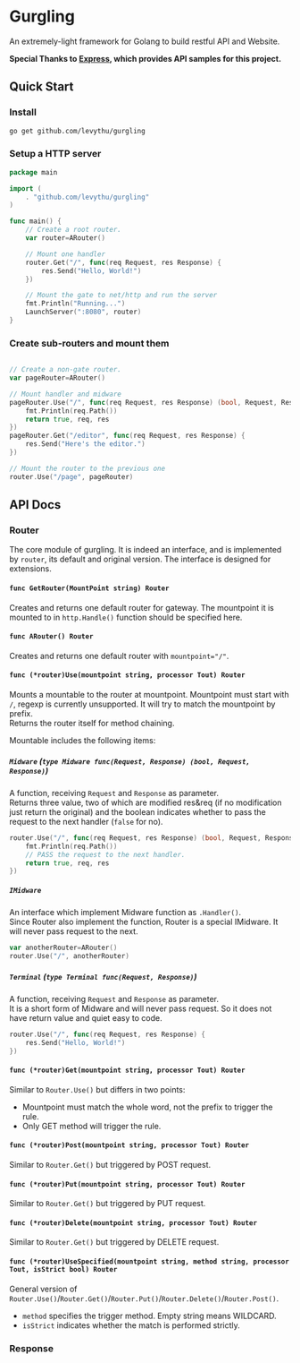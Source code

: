 # Gurgling
An extremely-light framework for Golang to build restful API and Website.

**Special Thanks to [Express](http://expressjs.com/), which provides API samples for this project.**

## Quick Start

### Install

```sh
go get github.com/levythu/gurgling
```
### Setup a HTTP server

```go
package main

import (
    . "github.com/levythu/gurgling"
)

func main() {
    // Create a root router.
    var router=ARouter()

    // Mount one handler
    router.Get("/", func(req Request, res Response) {
        res.Send("Hello, World!")
    })

    // Mount the gate to net/http and run the server
    fmt.Println("Running...")
    LaunchServer(":8080", router)
}
```

### Create sub-routers and mount them

```go

// Create a non-gate router.
var pageRouter=ARouter()

// Mount handler and midware
pageRouter.Use("/", func(req Request, res Response) (bool, Request, Response) {
    fmt.Println(req.Path())
	return true, req, res
})
pageRouter.Get("/editor", func(req Request, res Response) {
    res.Send("Here's the editor.")
})

// Mount the router to the previous one
router.Use("/page", pageRouter)
```

## API Docs
### Router
The core module of gurgling. It is indeed an interface, and is implemented by `router`, its default and original version. The interface is designed for extensions.

#### `func GetRouter(MountPoint string) Router`
Creates and returns one default router for gateway. The mountpoint it is mounted to in `http.Handle()` function should be specified here.

#### `func ARouter() Router`
Creates and returns one default router with `mountpoint="/"`.

#### `func (*router)Use(mountpoint string, processor Tout) Router`
Mounts a mountable to the router at mountpoint. Mountpoint must start with `/`, regexp is currently unsupported. It will try to match the mountpoint by prefix.   
Returns the router itself for method chaining.

Mountable includes the following items:

##### **`Midware`** (`type Midware func(Request, Response) (bool, Request, Response)`)  
A function, receiving `Request` and `Response` as parameter.  
Returns three value, two of which are modified res&req (if no modification just return the original) and the boolean indicates whether to pass the request to the next handler (`false` for no).

```go
router.Use("/", func(req Request, res Response) (bool, Request, Response) {
    fmt.Println(req.Path())
	// PASS the request to the next handler.
	return true, req, res
})
```

##### **`IMidware`**  
An interface which implement Midware function as `.Handler()`.  
Since Router also implement the function, Router is a special IMidware. It will never pass request to the next.

```go
var anotherRouter=ARouter()
router.Use("/", anotherRouter)
```

##### **`Terminal`** (`type Terminal func(Request, Response)`)
A function, receiving `Request` and `Response` as parameter.  
It is a short form of Midware and will never pass request. So it does not have return value and quiet easy to code.

```go
router.Use("/", func(req Request, res Response) {
    res.Send("Hello, World!")
})
```

#### `func (*router)Get(mountpoint string, processor Tout) Router`
Similar to `Router.Use()` but differs in two points:

- Mountpoint must match the whole word, not the prefix to trigger the rule.
- Only GET method will trigger the rule.

#### `func (*router)Post(mountpoint string, processor Tout) Router`
Similar to `Router.Get()` but triggered by POST request.

#### `func (*router)Put(mountpoint string, processor Tout) Router`
Similar to `Router.Get()` but triggered by PUT request.

#### `func (*router)Delete(mountpoint string, processor Tout) Router`
Similar to `Router.Get()` but triggered by DELETE request.

#### `func (*router)UseSpecified(mountpoint string, method string, processor Tout, isStrict bool) Router`
General version of `Router.Use()`/`Router.Get()`/`Router.Put()`/`Router.Delete()`/`Router.Post()`.  

- `method` specifies the trigger method. Empty string means WILDCARD.  
- `isStrict` indicates whether the match is performed strictly.

### Response
